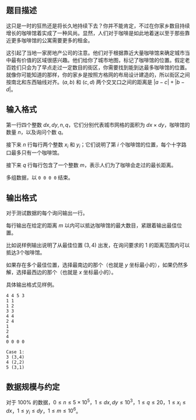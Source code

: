 ## 题目描述

这只是一时的狂热还是将长久地持续下去？你并不能肯定，不过在你家乡数目持续增长的咖啡馆着实成了一种风尚。显然，人们对于咖啡是如此地着迷以至于那些靠近更多咖啡馆的公寓需要更多的租金。

这引起了当地一家房地产公司的注意。他们对于根据靠近大量咖啡馆来确定城市当中最有价值的区域很感兴趣。他们给你了城市地图，标记了咖啡馆的位置。假定老百姓们只会为了早点走过一定数目的街区，你需要找到能到达最多咖啡馆的位置。就像你可能知道的那样，你的家乡是按照方格网的布局设计建造的，所以街区之间按南北和东西轴线对齐。$(a,b)$ 和 $(c,d)$ 两个交叉口之间的距离是 $|a-c|+|b-d|$。

## 输入格式

第一行四个整数 $dx,dy,n,q$，它们分别代表城市网格的面积为 $dx\times dy$，咖啡馆的数量 $n$，以及询问个数 $q$。

接下来 $n$ 行每行两个整数 $x_i$ 和 $y_i$；它们说明了第 $i$ 个咖啡馆的位置，每个十字路口最多只有一个咖啡馆。

接下来 $q$ 行每行包含了一个整数 $m$，表示人们为了咖啡会走过的最长距离。

多组数据，以 `0 0 0 0` 结束。

## 输出格式

对于测试数据的每个询问输出一行。

每行输出在给定的距离 $m$ 以内可以抵达咖啡馆的最大数目，紧跟着输出最佳位置。

比如说样例输出说明了从最佳位置 $(3,4)$ 出发，在询问要求的 $1$ 的距离范围内可以抵达3个咖啡馆。

如果存在多个最佳位置，选择最南边的那个（也就是 $y$ 坐标最小的），如果仍然多解，选择最西边的那个（也就是 $x$ 坐标最小的）。

具体输出格式见样例。

```input1
4 4 5 3
1 1
1 2
3 3
4 4
2 4
1
2
4
0 0 0 0
```

```output1
Case 1:
3 (3,4)
4 (2,2)
5 (3,1)
```

## 数据规模与约定

对于 $100\%$ 的数据，$0\leq n\leq 5\times 10^5$，$1\leq dx,dy\leq 10^3$，$1\leq q\leq 20$，$1\leq x_i\leq dx$，$1\leq y_i\leq dy$，$1\leq m\leq 10^6$。

